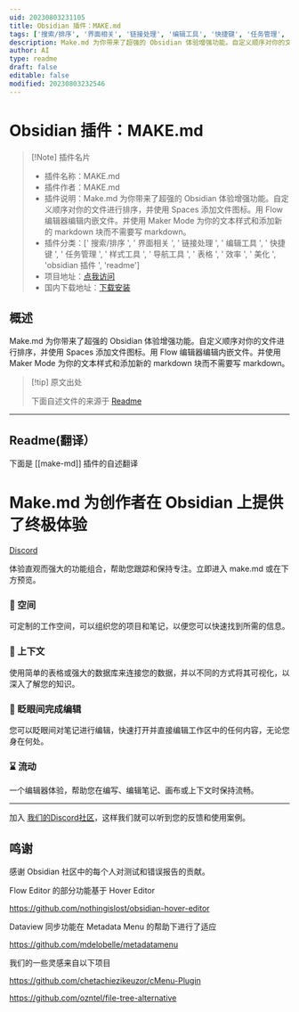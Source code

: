 ```yaml
---
uid: 20230803231105
title: Obsidian 插件：MAKE.md
tags: ['搜索/排序', '界面相关', '链接处理', '编辑工具', '快捷键', '任务管理', '样式工具', '导航工具', '表格', '效率', '美化', 'obsidian插件', 'readme']
description: Make.md 为你带来了超强的 Obsidian 体验增强功能。自定义顺序对你的文件进行排序，并使用Spaces 添加文件图标。用 Flow 编辑器编辑内嵌文件。并使用Maker Mode为你的文本样式和添加新的markdown块而不需要写markdown。
author: AI
type: readme
draft: false
editable: false
modified: 20230803232546
---
```


# Obsidian 插件：MAKE.md

> [!Note] 插件名片
> - 插件名称：MAKE.md
> - 插件作者：MAKE.md
> - 插件说明：Make.md 为你带来了超强的 Obsidian 体验增强功能。自定义顺序对你的文件进行排序，并使用 Spaces 添加文件图标。用 Flow 编辑器编辑内嵌文件。并使用 Maker Mode 为你的文本样式和添加新的 markdown 块而不需要写 markdown。
> - 插件分类：[' 搜索/排序 ', ' 界面相关 ', ' 链接处理 ', ' 编辑工具 ', ' 快捷键 ', ' 任务管理 ', ' 样式工具 ', ' 导航工具 ', ' 表格 ', ' 效率 ', ' 美化 ', 'obsidian 插件 ', 'readme']
> - 项目地址：[点我访问](https://github.com/Make-md/makemd)
> - 国内下载地址：[下载安装](https://pkmer.cn/products/plugin/pluginMarket/?make-md)

## 概述

Make.md 为你带来了超强的 Obsidian 体验增强功能。自定义顺序对你的文件进行排序，并使用 Spaces 添加文件图标。用 Flow 编辑器编辑内嵌文件。并使用 Maker Mode 为你的文本样式和添加新的 markdown 块而不需要写 markdown。

> [!tip] 原文出处
>
>下面自述文件的来源于 [Readme](https://ghproxy.net/https://raw.githubusercontent.com/Make-md/makemd/main/README.md)
>

---

## Readme(翻译）

下面是 [[make-md]] 插件的自述翻译

# Make.md 为创作者在 Obsidian 上提供了终极体验

[Discord](https://make.md/community)

体验直观而强大的功能组合，帮助您跟踪和保持专注。立即进入 make.md 或在下方预览。

### 🍱 空间

可定制的工作空间，可以组织您的项目和笔记，以便您可以快速找到所需的信息。

### 🧩 上下文

使用简单的表格或强大的数据库来连接您的数据，并以不同的方式将其可视化，以深入了解您的知识。

### 🤩 眨眼间完成编辑

您可以眨眼间对笔记进行编辑，快速打开并直接编辑工作区中的任何内容，无论您身在何处。

### ⌛ 流动

一个编辑器体验，帮助您在编写、编辑笔记、画布或上下文时保持流畅。

---

加入 [我们的Discord社区](https://make.md/community)，这样我们就可以听到您的反馈和使用案例。

## 鸣谢

感谢 Obsidian 社区中的每个人对测试和错误报告的贡献。

Flow Editor 的部分功能基于 Hover Editor

<https://github.com/nothingislost/obsidian-hover-editor>

Dataview 同步功能在 Metadata Menu 的帮助下进行了适应

<https://github.com/mdelobelle/metadatamenu>

我们的一些灵感来自以下项目

<https://github.com/chetachiezikeuzor/cMenu-Plugin>

<https://github.com/ozntel/file-tree-alternative>
